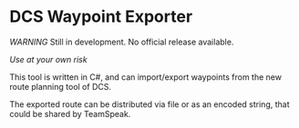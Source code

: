 # DCS Waypoint Exporter

*WARNING* Still in development. No official release available.

*Use at your own risk*

This tool is written in C#, and can import/export waypoints from the new route planning tool of DCS.

The exported route can be distributed via file or as an encoded string, that could be shared by TeamSpeak.